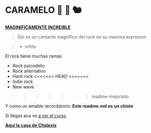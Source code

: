 # CARAMELO 🦍 🦏 🐿️
**[MAGINIFICAMENTE INCREIBLE](https://www.youtube.com/watch?v=YmJIccPWnEk "MAGINIFICAMENTE INCREIBLE")**

> Dio es un cantante magnifico del rock en su maxima expresion

> - niñito

El rock tiene muchas ramas
* Rock psicodelic
* Rock alternativo
* Hard rock
<<<<<<< HEAD
=======
* Indie rock
* New wave
>>>>>>> readme-mejorado

Y como un amable recordatorio: **Este readme.md es un chiste**

Si llegas aca ve [a ver el curso](https://github.com/drewwwwwwwwww/Chalexis/tree/main "a ver el curso")

**[Aqui la casa de Chalexis](https://www.google.com/maps/@-12.032419,-76.9641421,3a,75y,335.38h,88.17t/data=!3m6!1e1!3m4!1sWfNC5NiUm3Cs6zasz0a01Q!2e0!7i16384!8i8192?entry=ttu "Aqui la casa de Chalexis")**